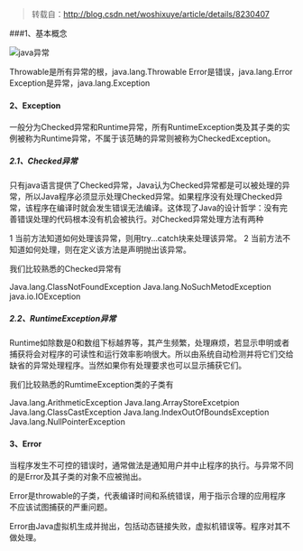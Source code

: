 > 转载自：http://blog.csdn.net/woshixuye/article/details/8230407

###1、基本概念

![java异常](E:\笔记\笔试面试记录\图片\java异常.png)

Throwable是所有异常的根，java.lang.Throwable
Error是错误，java.lang.Error
Exception是异常，java.lang.Exception

#### 2、Exception

一般分为Checked异常和Runtime异常，所有RuntimeException类及其子类的实例被称为Runtime异常，不属于该范畴的异常则被称为CheckedException。

##### 2.1、**Checked异常**

只有java语言提供了Checked异常，Java认为Checked异常都是可以被处理的异常，所以Java程序必须显示处理Checked异常。如果程序没有处理Checked异常，该程序在编译时就会发生错误无法编译。这体现了Java的设计哲学：没有完善错误处理的代码根本没有机会被执行。对Checked异常处理方法有两种

1 当前方法知道如何处理该异常，则用try...catch块来处理该异常。
2 当前方法不知道如何处理，则在定义该方法是声明抛出该异常。

我们比较熟悉的Checked异常有

Java.lang.ClassNotFoundException
Java.lang.NoSuchMetodException
java.io.IOException

##### 2.2、**RuntimeException**异常

Runtime如除数是0和数组下标越界等，其产生频繁，处理麻烦，若显示申明或者捕获将会对程序的可读性和运行效率影响很大。所以由系统自动检测并将它们交给缺省的异常处理程序。当然如果你有处理要求也可以显示捕获它们。

我们比较熟悉的RumtimeException类的子类有

Java.lang.ArithmeticException
Java.lang.ArrayStoreExcetpion
Java.lang.ClassCastException
Java.lang.IndexOutOfBoundsException
Java.lang.NullPointerException



#### 3、Error

当程序发生不可控的错误时，通常做法是通知用户并中止程序的执行。与异常不同的是Error及其子类的对象不应被抛出。

Error是throwable的子类，代表编译时间和系统错误，用于指示合理的应用程序不应该试图捕获的严重问题。

Error由Java虚拟机生成并抛出，包括动态链接失败，虚拟机错误等。程序对其不做处理。

